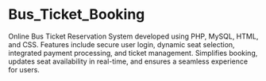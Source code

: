 # Bus_Ticket_Booking
Online Bus Ticket Reservation System developed using PHP, MySQL, HTML, and CSS. Features include secure user login, dynamic seat selection, integrated payment processing, and ticket management. Simplifies booking, updates seat availability in real-time, and ensures a seamless experience for users.
